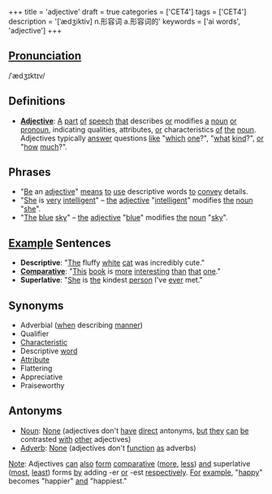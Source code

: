 +++
title = 'adjective'
draft = true
categories = ['CET4']
tags = ['CET4']
description = '[ˈædʒiktiv] n.形容词 a.形容词的'
keywords = ['ai words', 'adjective']
+++

## [Pronunciation](/post/pronunciation/)
/ˈædʒɪktɪv/

## Definitions
- **[Adjective](/post/adjective/)**: [A](/post/a/) [part](/post/part/) [of](/post/of/) [speech](/post/speech/) [that](/post/that/) describes [or](/post/or/) modifies [a](/post/a/) [noun](/post/noun/) [or](/post/or/) [pronoun](/post/pronoun/), indicating qualities, attributes, [or](/post/or/) characteristics [of](/post/of/) [the](/post/the/) [noun](/post/noun/). Adjectives typically [answer](/post/answer/) questions [like](/post/like/) "[which](/post/which/) [one](/post/one/)?", "[what](/post/what/) [kind](/post/kind/)?", [or](/post/or/) "[how](/post/how/) [much](/post/much/)?".

## Phrases
- "[Be](/post/be/) an [adjective](/post/adjective/)" [means](/post/means/) [to](/post/to/) [use](/post/use/) descriptive words [to](/post/to/) [convey](/post/convey/) details.
- "[She](/post/she/) is [very](/post/very/) [intelligent](/post/intelligent/)" – [the](/post/the/) [adjective](/post/adjective/) "[intelligent](/post/intelligent/)" modifies [the](/post/the/) [noun](/post/noun/) "[she](/post/she/)".
- "[The](/post/the/) [blue](/post/blue/) [sky](/post/sky/)" – [the](/post/the/) [adjective](/post/adjective/) "[blue](/post/blue/)" modifies [the](/post/the/) [noun](/post/noun/) "[sky](/post/sky/)".

## [Example](/post/example/) Sentences
- **Descriptive**: "[The](/post/the/) fluffy [white](/post/white/) [cat](/post/cat/) was incredibly cute."
- **[Comparative](/post/comparative/)**: "[This](/post/this/) [book](/post/book/) is [more](/post/more/) [interesting](/post/interesting/) [than](/post/than/) [that](/post/that/) [one](/post/one/)."
- **Superlative**: "[She](/post/she/) is [the](/post/the/) kindest [person](/post/person/) I've [ever](/post/ever/) met."

## Synonyms
- Adverbial ([when](/post/when/) describing [manner](/post/manner/))
- Qualifier
- [Characteristic](/post/characteristic/)
- Descriptive [word](/post/word/)
- [Attribute](/post/attribute/)
- Flattering
- Appreciative
- Praiseworthy

## Antonyms
- [Noun](/post/noun/): [None](/post/none/) (adjectives don't [have](/post/have/) [direct](/post/direct/) antonyms, [but](/post/but/) [they](/post/they/) [can](/post/can/) [be](/post/be/) contrasted [with](/post/with/) [other](/post/other/) adjectives)
- [Adverb](/post/adverb/): [None](/post/none/) (adjectives don't [function](/post/function/) [as](/post/as/) adverbs)

[Note](/post/note/): Adjectives [can](/post/can/) [also](/post/also/) [form](/post/form/) [comparative](/post/comparative/) ([more](/post/more/), [less](/post/less/)) [and](/post/and/) superlative ([most](/post/most/), [least](/post/least/)) forms [by](/post/by/) adding -er [or](/post/or/) -est [respectively](/post/respectively/). [For](/post/for/) [example](/post/example/), "[happy](/post/happy/)" becomes "happier" [and](/post/and/) "happiest."
